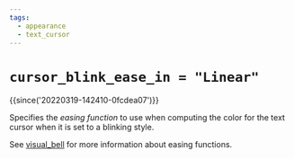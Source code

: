 ```yaml
---
tags:
  - appearance
  - text_cursor
---
```

# `cursor_blink_ease_in = "Linear"`

{{since('20220319-142410-0fcdea07')}}

Specifies the *easing function* to use when computing the color
for the text cursor when it is set to a blinking style.

See [visual_bell](visual_bell.md) for more information about
easing functions.


